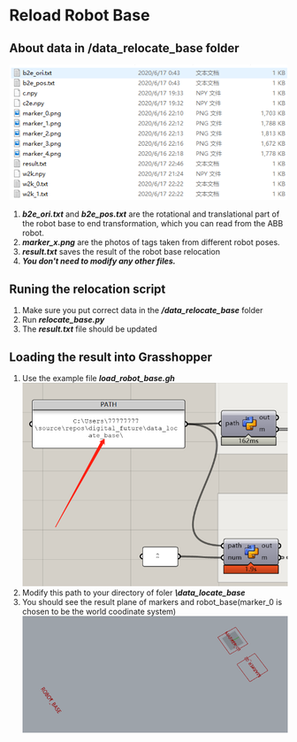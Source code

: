 # Reload Robot Base

## About data in /data_relocate_base folder  
   ![](/pics/data_relocate_base_folder.png)

1. ***b2e_ori.txt*** and ***b2e_pos.txt*** are the rotational and translational part of the robot base to end transformation, which you can read from the ABB robot.
2. ***marker_x.png*** are the photos of tags taken from different robot poses.
3. ***result.txt*** saves the result of the robot base relocation
4. ***You don't need to modify any other files.***
   
## Runing the relocation script

1. Make sure you put correct data in the ***/data_relocate_base*** folder
2. Run ***relocate_base.py***
3. The ***result.txt*** file should be updated

## Loading the result into Grasshopper

1. Use the example file ***load_robot_base.gh***
   ![](/pics/gh_path.png)
2. Modify this path to your directory of foler ***\data_locate_base***
3. You should see the result plane of markers and robot_base(marker_0 is chosen to be the world coodinate system)
   ![](/pics/relocate_base_result.png)